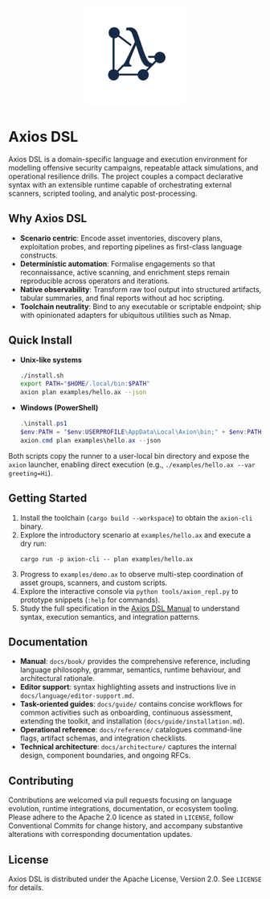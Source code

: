 <p align="center">
  <img src="axios.png" alt="Axios DSL Logo" width="200">
</p>

# Axios DSL

Axios DSL is a domain-specific language and execution environment for modelling offensive security campaigns, repeatable attack simulations, and operational resilience drills. The project couples a compact declarative syntax with an extensible runtime capable of orchestrating external scanners, scripted tooling, and analytic post-processing.

## Why Axios DSL

- **Scenario centric**: Encode asset inventories, discovery plans, exploitation probes, and reporting pipelines as first-class language constructs.
- **Deterministic automation**: Formalise engagements so that reconnaissance, active scanning, and enrichment steps remain reproducible across operators and iterations.
- **Native observability**: Transform raw tool output into structured artifacts, tabular summaries, and final reports without ad hoc scripting.
- **Toolchain neutrality**: Bind to any executable or scriptable endpoint; ship with opinionated adapters for ubiquitous utilities such as Nmap.

## Quick Install

- **Unix-like systems**
  ```bash
  ./install.sh
  export PATH="$HOME/.local/bin:$PATH"
  axion plan examples/hello.ax --json
  ```
- **Windows (PowerShell)**
  ```powershell
  .\install.ps1
  $env:PATH = "$env:USERPROFILE\AppData\Local\Axion\bin;" + $env:PATH
  axion.cmd plan examples\hello.ax --json
  ```

Both scripts copy the runner to a user-local bin directory and expose the `axion` launcher, enabling direct execution (e.g., `./examples/hello.ax --var greeting=Hi`).

## Getting Started

1. Install the toolchain (`cargo build --workspace`) to obtain the `axion-cli` binary.
2. Explore the introductory scenario at `examples/hello.ax` and execute a dry run:
   ```
   cargo run -p axion-cli -- plan examples/hello.ax
   ```
3. Progress to `examples/demo.ax` to observe multi-step coordination of asset groups, scanners, and custom scripts.
5. Explore the interactive console via `python tools/axion_repl.py` to prototype snippets (`:help` for commands).
4. Study the full specification in the [Axios DSL Manual](docs/book/README.md) to understand syntax, execution semantics, and integration patterns.

## Documentation

- **Manual**: `docs/book/` provides the comprehensive reference, including language philosophy, grammar, semantics, runtime behaviour, and architectural rationale.
- **Editor support**: syntax highlighting assets and instructions live in `docs/language/editor-support.md`.
- **Task-oriented guides**: `docs/guide/` contains concise workflows for common activities such as onboarding, continuous assessment, extending the toolkit, and installation (`docs/guide/installation.md`).
- **Operational reference**: `docs/reference/` catalogues command-line flags, artifact schemas, and integration checklists.
- **Technical architecture**: `docs/architecture/` captures the internal design, component boundaries, and ongoing RFCs.

## Contributing

Contributions are welcomed via pull requests focusing on language evolution, runtime integrations, documentation, or ecosystem tooling. Please adhere to the Apache 2.0 licence as stated in `LICENSE`, follow Conventional Commits for change history, and accompany substantive alterations with corresponding documentation updates.

## License

Axios DSL is distributed under the Apache License, Version 2.0. See `LICENSE` for details.
